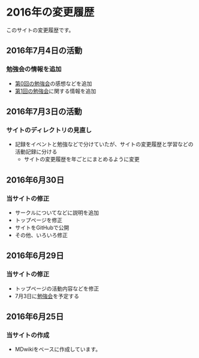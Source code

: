 # 2016年の変更履歴
このサイトの変更履歴です。

## 2016年7月4日の活動
### 勉強会の情報を追加
- [第0回の勉強会](md/studylog/2016/2016-07-03.md)の感想などを追加
- [第1回の勉強会](md/studylog/2016/2016-07-10.md)に関する情報を追加


## 2016年7月3日の活動
### サイトのディレクトリの見直し
- 記録をイベントと勉強などで分けていたが、サイトの変更履歴と学習などの活動記録に分ける
  - サイトの変更履歴を年ごとにまとめるように変更


## 2016年6月30日
### 当サイトの修正
- サークルについてなどに説明を追加
- トップページを修正
- サイトをGitHubで公開
- その他、いろいろ修正


## 2016年6月29日
### 当サイトの修正
- トップページの活動内容などを修正
- 7月3日に[勉強会](md/studylog/2016/2016-07-03.md)を予定する


## 2016年6月25日
### 当サイトの作成
- MDwikiをベースに作成しています。
